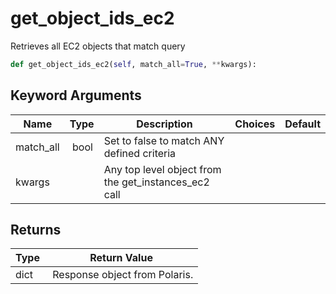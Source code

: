 # get_object_ids_ec2

Retrieves all EC2 objects that match query

```py
def get_object_ids_ec2(self, match_all=True, **kwargs):
```


## Keyword Arguments

| Name        | Type | Description                                                                 | Choices | Default |
|-------------|------|-----------------------------------------------------------------------------|---------|---------|
| match_all  | bool | Set to false to match ANY defined criteria |  |  |
| kwargs  |  | Any top level object from the get_instances_ec2 call |  |  |

## Returns

| Type | Return Value                                                                                  |
|------|-----------------------------------------------------------------------------------------------|
| dict | Response object from Polaris. |



